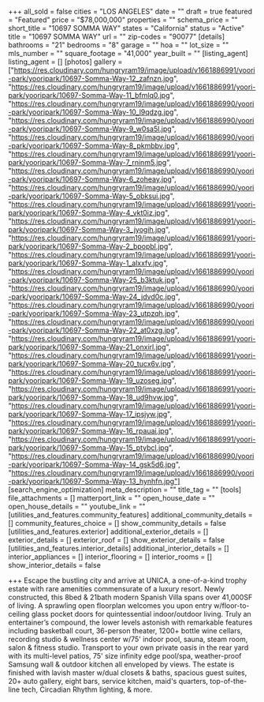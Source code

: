 +++
all_sold = false
cities = "LOS ANGELES"
date = ""
draft = true
featured = "Featured"
price = "$78,000,000"
properties = ""
schema_price = ""
short_title = "10697 SOMMA WAY"
states = "California"
status = "Active"
title = "10697 SOMMA WAY"
url = ""
zip-codes = "90077"
[details]
bathrooms = "21"
bedrooms = "8"
garage = ""
hoa = ""
lot_size = ""
mls_number = ""
square_footage = "41,000"
year_built = ""
[listing_agent]
listing_agent = []
[photos]
gallery = ["https://res.cloudinary.com/hungryram19/image/upload/v1661886991/yoori-park/yooripark/10697-Somma-Way-12_zafnzn.jpg", "https://res.cloudinary.com/hungryram19/image/upload/v1661886991/yoori-park/yooripark/10697-Somma-Way-11_bfmlq0.jpg", "https://res.cloudinary.com/hungryram19/image/upload/v1661886990/yoori-park/yooripark/10697-Somma-Way-10_l9qdzg.jpg", "https://res.cloudinary.com/hungryram19/image/upload/v1661886990/yoori-park/yooripark/10697-Somma-Way-9_w0sa5l.jpg", "https://res.cloudinary.com/hungryram19/image/upload/v1661886990/yoori-park/yooripark/10697-Somma-Way-8_pkmbbv.jpg", "https://res.cloudinary.com/hungryram19/image/upload/v1661886991/yoori-park/yooripark/10697-Somma-Way-7_rninm5.jpg", "https://res.cloudinary.com/hungryram19/image/upload/v1661886990/yoori-park/yooripark/10697-Somma-Way-6_zoheay.jpg", "https://res.cloudinary.com/hungryram19/image/upload/v1661886990/yoori-park/yooripark/10697-Somma-Way-5_obksui.jpg", "https://res.cloudinary.com/hungryram19/image/upload/v1661886991/yoori-park/yooripark/10697-Somma-Way-4_vkt0iz.jpg", "https://res.cloudinary.com/hungryram19/image/upload/v1661886991/yoori-park/yooripark/10697-Somma-Way-3_jyogih.jpg", "https://res.cloudinary.com/hungryram19/image/upload/v1661886991/yoori-park/yooripark/10697-Somma-Way-2_bpopbl.jpg", "https://res.cloudinary.com/hungryram19/image/upload/v1661886991/yoori-park/yooripark/10697-Somma-Way-1_alxxfv.jpg", "https://res.cloudinary.com/hungryram19/image/upload/v1661886990/yoori-park/yooripark/10697-Somma-Way-25_b3ktuk.jpg", "https://res.cloudinary.com/hungryram19/image/upload/v1661886990/yoori-park/yooripark/10697-Somma-Way-24_jdvd0c.jpg", "https://res.cloudinary.com/hungryram19/image/upload/v1661886990/yoori-park/yooripark/10697-Somma-Way-23_utpzqh.jpg", "https://res.cloudinary.com/hungryram19/image/upload/v1661886990/yoori-park/yooripark/10697-Somma-Way-22_at0xzg.jpg", "https://res.cloudinary.com/hungryram19/image/upload/v1661886991/yoori-park/yooripark/10697-Somma-Way-21_onxirl.jpg", "https://res.cloudinary.com/hungryram19/image/upload/v1661886991/yoori-park/yooripark/10697-Somma-Way-20_tucx6v.jpg", "https://res.cloudinary.com/hungryram19/image/upload/v1661886991/yoori-park/yooripark/10697-Somma-Way-19_uzoseg.jpg", "https://res.cloudinary.com/hungryram19/image/upload/v1661886991/yoori-park/yooripark/10697-Somma-Way-18_ud9hvw.jpg", "https://res.cloudinary.com/hungryram19/image/upload/v1661886991/yoori-park/yooripark/10697-Somma-Way-17_ipsjyw.jpg", "https://res.cloudinary.com/hungryram19/image/upload/v1661886991/yoori-park/yooripark/10697-Somma-Way-16_rpauai.jpg", "https://res.cloudinary.com/hungryram19/image/upload/v1661886991/yoori-park/yooripark/10697-Somma-Way-15_ptybcl.jpg", "https://res.cloudinary.com/hungryram19/image/upload/v1661886990/yoori-park/yooripark/10697-Somma-Way-14_gsk5d6.jpg", "https://res.cloudinary.com/hungryram19/image/upload/v1661886990/yoori-park/yooripark/10697-Somma-Way-13_hynhfn.jpg"]
[search_engine_optimization]
meta_description = ""
title_tag = ""
[tools]
file_attachments = []
matterport_link = ""
open_house_date = ""
open_house_details = ""
youtube_link = ""
[utilities_and_features.community_features]
additional_community_details = []
community_features_choice = []
show_community_details = false
[utilities_and_features.exterior]
additional_exterior_details = []
exterior_details = []
exterior_roof = []
show_exterior_details = false
[utilities_and_features.interior_details]
additional_interior_details = []
interior_appliances = []
interior_flooring = []
interior_rooms = []
show_interior_details = false

+++
Escape the bustling city and arrive at UNICA, a one-of-a-kind trophy estate with rare amenities commensurate of a luxury resort. Newly constructed, this 8bed & 21bath modern Spanish Villa spans over 41,000SF of living. A sprawling open floorplan welcomes you upon entry w/floor-to-ceiling glass pocket doors for quintessential indoor/outdoor living. Truly an entertainer’s compound, the lower levels astonish with remarkable features including basketball court, 36-person theater, 1200+ bottle wine cellars, recording studio & wellness center w/75' indoor pool, sauna, steam room, salon & fitness studio. Transport to your own private oasis in the rear yard with its multi-level patios, 75' size infinity edge pool/spa, weather-proof Samsung wall & outdoor kitchen all enveloped by views. The estate is finished with lavish master w/dual closets & baths, spacious guest suites, 20+ auto gallery, eight bars, service kitchen, maid's quarters, top-of-the-line tech, Circadian Rhythm lighting, & more.